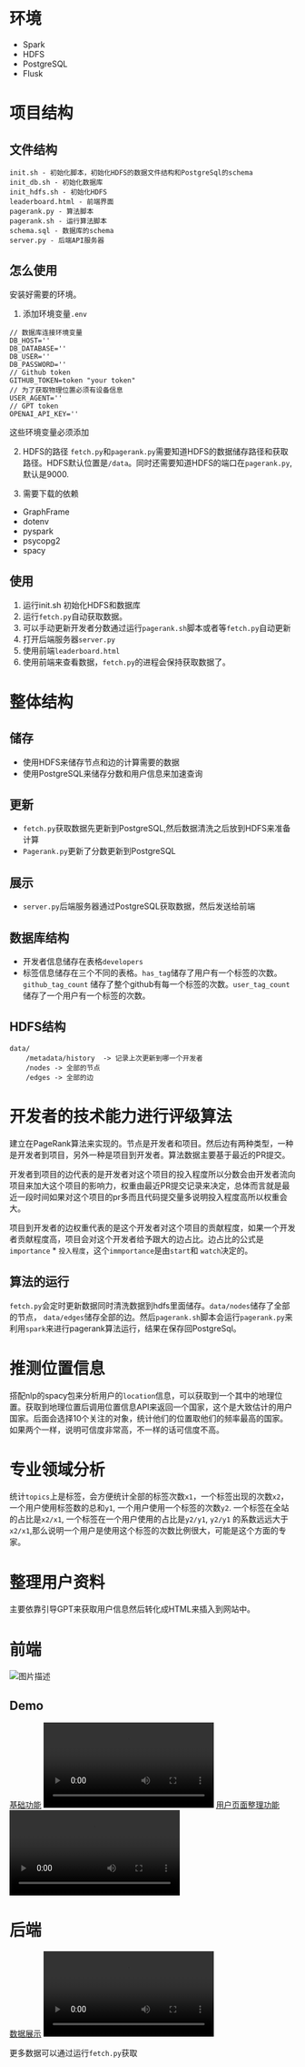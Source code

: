 # 环境
* Spark
* HDFS
* PostgreSQL
* Flusk

# 项目结构
## 文件结构
```
init.sh - 初始化脚本，初始化HDFS的数据文件结构和PostgreSql的schema
init_db.sh - 初始化数据库
init_hdfs.sh - 初始化HDFS
leaderboard.html - 前端界面
pagerank.py - 算法脚本
pagerank.sh - 运行算法脚本
schema.sql - 数据库的schema
server.py - 后端API服务器
```
## 怎么使用
安装好需要的环境。

1. 添加环境变量`.env`
```
// 数据库连接环境变量
DB_HOST='' 
DB_DATABASE=''
DB_USER=''
DB_PASSWORD=''
// Github token
GITHUB_TOKEN=token "your token"
// 为了获取物理位置必须有设备信息
USER_AGENT=''
// GPT token
OPENAI_API_KEY=''
```
这些环境变量必须添加

2. HDFS的路径
`fetch.py`和`pagerank.py`需要知道HDFS的数据储存路径和获取路径。HDFS默认位置是`/data`。同时还需要知道HDFS的端口在`pagerank.py`,默认是9000.

3. 需要下载的依赖
* GraphFrame
* dotenv
* pyspark
* psycopg2
* spacy


## 使用
1. 运行init.sh 初始化HDFS和数据库
2. 运行`fetch.py`自动获取数据。
3. 可以手动更新开发者分数通过运行`pagerank.sh`脚本或者等`fetch.py`自动更新
4. 打开后端服务器`server.py`
5. 使用前端`leaderboard.html`
6. 使用前端来查看数据，`fetch.py`的进程会保持获取数据了。
# 整体结构
## 储存
* 使用HDFS来储存节点和边的计算需要的数据
* 使用PostgreSQL来储存分数和用户信息来加速查询
## 更新
* `fetch.py`获取数据先更新到PostgreSQL,然后数据清洗之后放到HDFS来准备计算
* `Pagerank.py`更新了分数更新到PostgreSQL
## 展示
* `server.py`后端服务器通过PostgreSQL获取数据，然后发送给前端
## 数据库结构
* 开发者信息储存在表格`developers`
* 标签信息储存在三个不同的表格。`has_tag`储存了用户有一个标签的次数。`github_tag_count` 储存了整个github有每一个标签的次数。`user_tag_count `储存了一个用户有一个标签的次数。
## HDFS结构
```
data/
    /metadata/history  -> 记录上次更新到哪一个开发者
    /nodes -> 全部的节点
    /edges -> 全部的边
```
# 开发者的技术能力进行评级算法
建立在PageRank算法来实现的。节点是开发者和项目。然后边有两种类型，一种是开发者到项目，另外一种是项目到开发者。算法数据主要基于最近的PR提交。

开发者到项目的边代表的是开发者对这个项目的投入程度所以分数会由开发者流向项目来加大这个项目的影响力，权重由最近PR提交记录来决定，总体而言就是最近一段时间如果对这个项目的pr多而且代码提交量多说明投入程度高所以权重会大。

项目到开发者的边权重代表的是这个开发者对这个项目的贡献程度，如果一个开发者贡献程度高，项目会对这个开发者给予跟大的边占比。边占比的公式是`importance` * `投入程度`，这个`immportance`是由`start`和 `watch`决定的。

## 算法的运行
`fetch.py`会定时更新数据同时清洗数据到hdfs里面储存。`data/nodes`储存了全部的节点， `data/edges`储存全部的边。然后`pagerank.sh`脚本会运行`pagerank.py`来利用`spark`来进行pagerank算法运行，结果在保存回PostgreSql。

# 推测位置信息
搭配nlp的spacy包来分析用户的`location`信息，可以获取到一个其中的地理位置。获取到地理位置后调用位置信息API来返回一个国家，这个是大致估计的用户国家。后面会选择10个关注的对象，统计他们的位置取他们的频率最高的国家。如果两个一样，说明可信度非常高，不一样的话可信度不高。

# 专业领域分析
统计`topics`上是标签，会方便统计全部的标签次数`x1`，一个标签出现的次数`x2`，一个用户使用标签数的总和`y1`, 一个用户使用一个标签的次数`y2`. 一个标签在全站的占比是`x2/x1`, 一个标签在一个用户使用的占比是`y2/y1`, `y2/y1` 的系数远远大于`x2/x1`,那么说明一个用户是使用这个标签的次数比例很大，可能是这个方面的专家。

# 整理用户资料
主要依靠引导GPT来获取用户信息然后转化成HTML来插入到网站中。
# 前端
![图片描述](./img/display.png)
## Demo
[基础功能](./img/基础功能.mp4)
<video src="./img/基础功能.mp4" controls></video>
[用户页面整理功能](./img/整理页面.mp4)
<video src="./img/整理页面.mp4" controls></video>

# 后端
[数据展示](./img/数据.mp4)
<video src="./img/数据.mp4" controls></video>

更多数据可以通过运行`fetch.py`获取
